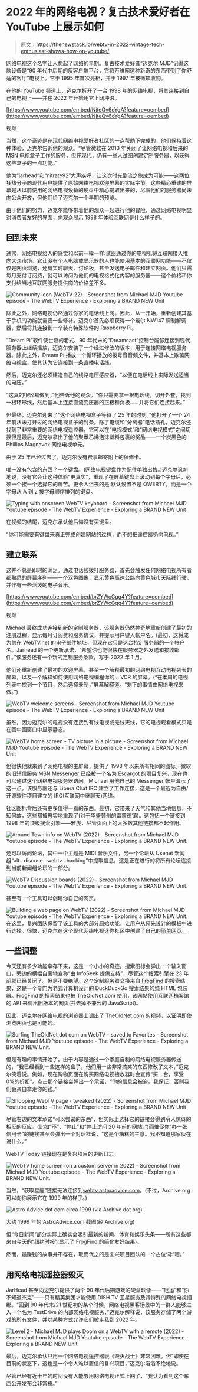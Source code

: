 # 2022 年的网络电视？复古技术爱好者在 YouTube 上展示如何

> 原文：<https://thenewstack.io/webtv-in-2022-vintage-tech-enthusiast-shows-how-on-youtube/>

网络电视这个名字让人想起了网络的早期。复古技术爱好者“迈克尔·MJD”记得这款设备是“90 年代中后期的瘦客户端平台，它将万维网这种新奇的东西带到了你舒适的客厅”电视上。它于 1995 年首次亮相，并于 1997 年被微软收购。

在他的 YouTube 频道上，迈克尔拆开了一台 1998 年的网络电视，将其连接到自己的电视上——并在 2022 年开始用它上网冲浪。

[https://www.youtube.com/embed/NjteQv6oYgA?feature=oembed](https://www.youtube.com/embed/NjteQv6oYgA?feature=oembed)

视频

当然，这个奇迹是在现代网络电视爱好者社区的一点帮助下完成的，他们保持着这种体验，迈克尔告诉他的观众。“尽管微软在 2013 年关闭了让网络电视和后来的 MSN 电视盒子工作的服务，但在现代，仍有一些人试图创建定制服务器，以获得这些盒子的一点功能。”

他为“jarhead”和“nitrate92”大声疾呼，让这次时光倒流之旅成为可能——这两位狂热分子向现代用户提供了原始网络电视欢迎屏幕的实际字节。这些精心重建的屏幕是从以前使用的网络电视设备的硬盘中精心提取出来的，尽管他们的服务器尚未向公众开放，但他们给了迈克尔一个早期的预览。

由于他们的努力，迈克尔能够带着他的观众一起进行他的冒险，通过网络电视明显对消费者友好的界面，向观众展示 1998 年体验互联网是什么样子的。

## 回到未来

通常，网络电视给人的感觉和以前一模一样:试图通过你的电视机将互联网接入推向大众市场。它让没有个人电脑或显示器的人也能使用基本的互联网功能——不仅仅是网页浏览，还有实时聊天、讨论板，甚至发送电子邮件和建立网页。他们只需每月支付订阅费，就可以访问为他们的电视格式化内容的服务器——这个价格和你支付给当地互联网服务提供商的价格差不多。

![ Community icon (WebTV 22) - Screenshot from Michael MJD Youtube episode - The WebTV Experience - Exploring a BRAND NEW Unit](img/ff3eb8f02fc9d1bc0bab2319cce293e3.png)

除此之外，网络电视仍然通过你家的电话线上网。因此，从一开始，重新创建其基于手机的功能就需要一些修补。迈克尔首先必须获得一个戴尔 NW147 调制解调器，然后将其连接到一个装有特殊软件的 Raspberry Pi。

“Dream Pi”软件使世嘉的老式、90 年代末的“Dreamcast”控制台能够连接到现代服务器上继续播放，迈克尔安装了一个经过修改的版本，用于连接网络电视服务器。除此之外，Dream Pi 播放一个循环播放的拨号音音频文件，并基本上欺骗网络电视盒，使其认为它连接到一条直播电话线。

然后，迈克尔还必须建造自己的线路电压感应器，“以便在电话线上实际发送适当的电压。”

“这真的很容易做到，”他告诉他的观众。“你只需要拿一根电话线，切开外套，找到一根环形线，然后基本上连接直流变压器的正极和负极……并将它们连接起来。”

但最终，迈克尔迎来了“这个网络电视盒子等待了 25 年的时刻。”他打开了一个 24 年前从未打开过的网络电视盒子的封条。除了电缆和“分离器”电话插孔，迈克尔还找到了非常重要的网络电视遥控器，它可以在“电视模式”和“网络电视模式”之间切换但是最后，迈克尔拿出了他的聚苯乙烯泡沫塑料包裹的奖品——一个炭黑色的 Phillips Magnavox 网络电视单元。

由于 25 年已经过去了，迈克尔没有费事邮寄附上的保修卡。

唯一没有包含的东西？一个键盘。(网络电视键盘作为配件单独出售。)迈克尔讽刺地说，没有它会让这种体验“更真实”，重现了在屏幕键盘上滚动到每个字母后，必须一个接一个选择它的痛苦。更令人沮丧的是:默认设置不是 QWERTY，而是一个字母从 A 到 z 按字母顺序排列的键盘。

![Typing with onscreen WebTV keyboard - Screenshot from Michael MJD Youtube episode - The WebTV Experience - Exploring a BRAND NEW Unit](img/99ee8a7eb8251d3f55df098b57dc2ad4.png)

在视频的结尾，迈克尔承认他后悔没有买键盘。

“你可能需要有键盘来真正完成创建网站的过程，而不想把遥控器扔向电视。”

## 建立联系

这并不总是即时的满足。通过电话线拨打服务器，首先会触发任何网络电视所有者都熟悉的屏幕序列——一个双色图像，显示黄色高速公路向黄色城市天际线行驶，并伴有一些活泼的电子音乐。

[https://www.youtube.com/embed/brZYWcGgg4Y?feature=oembed](https://www.youtube.com/embed/brZYWcGgg4Y?feature=oembed)

视频

Michael 最终成功连接到新的定制服务器，该服务器仍然神奇地重新创建了最初的注册过程，显示每月订阅费和服务协议，并提示用户键入帐户名。(最初，这将成为您在 WebTV.net 的电子邮件地址，但现在它只是这台特定服务器的一个帐户名。Jarhead 的一个更新承诺，“希望你也能很快在服务器之外发送和接收邮件。”该服务还有一个新的定制服务条款，写于 2022 年 1 月。

他们还重新创建了最初的欢迎屏幕，甚至一个解释最初的网络电视互动电视列表的屏幕，以及一个解释如何使用网络电视编程你的… VCR 的屏幕。(“在本周的电视列表中找到一个节目，然后选择录制，”屏幕解释道。“剩下的事情由网络电视来做。”)

![WebTV welcome screens - Screenshot from Michael MJD Youtube episode - The WebTV Experience - Exploring a BRAND NEW Unit](img/0568e96d7cedb5f826e07536afc644c4.png)

虽然，因为迈克尔的电视没有连接到有线电视或无线天线，它的电视观看模式只是在画中画窗口中显示静态。

![ WebTV home screen - TV picture in a picture - Screenshot from Michael MJD Youtube episode - The WebTV Experience - Exploring a BRAND NEW Unit](img/6c9ca4458a1a8c72af87648cd30f73fc.png)

但很快他就来到了网络电视的主屏幕，提供了 1998 年以来所有相同的图标。微软的旧短信服务 MSN Messenger 已经被一个名为 Escargot 的项目复兴，现在也可以通过这个网络电视服务器访问。Michael 用他自己的 Messenger 帐户演示了这一点。该服务器还与 Libera Chat IRC 建立了工作连接，这是一个最近为自由/开源软件项目建立的 IRC(互联网中继聊天)网络。

社区图标背后还有更多值得一看的东西。最初，它带来了天气和其他当地信息，不知何故，这些都被忠实地重现了(对于华盛顿州的雷蒙德镇)。这包括一个链接到 1998 年的顶级搜索引擎——雅虎，尽管页面上的大多数其他链接都不起作用。

![ Around Town info on WebTV (2022) - Screenshot from Michael MJD Youtube episode - The WebTV Experience - Exploring a BRAND NEW Unit.](img/e51768b050a8c4913d06e5befa7b3975.png)

还可以访问论坛，其中一个主题是 MIDI 音乐文件，另一个论坛从 Usenet 新闻组“alt . discuse . webtv . hacking”中提取信息，这是正在进行的将所有论坛连接到当前新闻组论坛的一部分。

![WebTV Discussion boards (2022) - Screenshot from Michael MJD Youtube episode - The WebTV Experience - Exploring a BRAND NEW Unit.](img/f10e75db8b344c85fd55b61c18b427ad.png)

甚至有一个工具可以创建你自己的网页。

![Building a web page on WebTV (2022) - Screenshot from Michael MJD Youtube episode - The WebTV Experience - Exploring a BRAND NEW Unit.](img/4dd1a5396c6b5b01cec1bc189ec0a459.png)
在这里，复兴团队保留了该工具的大部分原始功能，让用户从预先设计的模板中进行选择。很快，迈克尔在这个现代网络电视迷你社区中创建了自己的[简单网页。](http://community.webtv.zone/michaelmjd/MyWebsite/index.html)

## 一些调整

今天还有多少功能幸存下来，这是一个小小的奇迹。搜索图标会弹出一个输入窗口，旁边的横幅自豪地宣称“由 InfoSeek 提供支持”，尽管这个搜索引擎在 23 年前就已经关闭了。但是不要绝望。这个定制服务器交换来自 [FrogFind](https://www.reddit.com/r/retrobattlestations/comments/mhilic/announcing_frogfind_a_search_engine_and_web/) 的搜索结果，这是一个专门为老式计算机设计的 DuckDuckGo 搜索结果的纯 HTML 包装器。FrogFind 的搜索结果也被 TheOldNet.com 使用，该网站使用互联网档案馆的 API 来调出旧版本的网页(并去掉不兼容的 JavaScript)。

因此，迈克尔在网络电视的浏览器上调出了 TheOldNet.com 的视频，以证明即使浏览网页也是可能的。

![Surfing TheOldNet dot com on WebTV - saved to Favorites - Screenshot from Michael MJD Youtube episode - The WebTV Experience - Exploring a BRAND NEW Unit.](img/e871fdedf730d5193ca3263832f2dbab.png)

但是有趣的事情开始了。由于内容是通过一个家庭自制的网络电视服务器传送的，“我已经看到一些这样的盒子，他们用一些非常搞笑的东西修改了文本，”迈克尔笑着说。例如，现在购物页面在购买网络电视接收器时会宣传“买一台，享受 0%的折扣”。点击那个链接会弹出一个承诺，“你的信息会被盗。我保证，否则我们会亲自拿走你的钱。”

![Shopping WebTV page - tweaked (2022) - Screenshot from Michael MJD Youtube episode - The WebTV Experience - Exploring a BRAND NEW Unit](img/3eea156b541e4d9821345b4239f178b5.png)

尽管右边的文本承诺“可以尝试的东西”，但实际上选择它的链接会得到令人惊讶的相反的反应。(比如“不”、“停止”和“停止访问 20 年前的网站。”)而催促你“办一张信用卡”的链接甚至会弹出一个对话框说，“这是个糟糕的主意。我不知道那家伙在说什么。”

WebTV Today 链接现在是复兴项目的更新日志。

![WebTV home screen (on a custom server in 2022) - Screenshot from Michael MJD Youtube episode - The WebTV Experience - Exploring a BRAND NEW Unit.](img/15805f7b1533981e354670334cc0dd1e.png)

当然，“获取星座”链接无法连接到[webtv.astroadvice.com](https://web.archive.org/web/19991013070723/http://webtv.astroadvice.com/)。(不过，Archive.org 可以向你展示它在 1999 年的样子。)

![Astro Advice dot com circa 1999 (via Archive dot org).](img/4ef4a39b6e6004c4a772bfe31a32044e.png)

大约 1999 年的 AstroAdvice.com 截图(经 Archive.org)

但“今日新闻”部分实际上确实会吸引最新的新闻、体育和娱乐头条——所有这些都来自今天的“纽约时报”(显示了 FrogFind 的简化友好结果)。

然而，最赚钱的故事并不存在，取而代之的是复兴项目团队的一个占位词:“嗯。”

## 用网络电视遥控器毁灭

JarHead 甚至向迈克尔提供了两个 90 年代后期游戏的硬盘映像——“厄运”和“你不知道杰克”——只有精英集团才能使用 DISH TV 卫星服务及其特殊的网络电视捆绑。“回到 90 年代末/21 世纪初的某个时候，网络电视黑客场景中的一群人能够进入一个名为 TestDrive 的内部网络电视服务，”迈克尔解释说，该服务存储了两个游戏的所有文件，并以某种方式允许它们被走私到 2022 年。

![Level 2 - Michael MJD plays Doom on a WebTV with a remote (2022) - Screenshot from Michael MJD Youtube episode - The WebTV Experience - Exploring a BRAND NEW Unit](img/f43551d3d3695fc596a96afd98bd1e8b.png)

最后，迈克尔承认只用一个网络电视遥控器玩《毁灭战士》非常困难。但“即使在目前的状态下，这也是一个令人难以置信的复兴项目，”迈克尔滔滔不绝地说。

尽管已经有近十年的时间没有人能够用网络电视正式上网了，“我认为看到这个东西公开发布会非常棒。”

<svg xmlns:xlink="http://www.w3.org/1999/xlink" viewBox="0 0 68 31" version="1.1"><title>Group</title> <desc>Created with Sketch.</desc></svg>